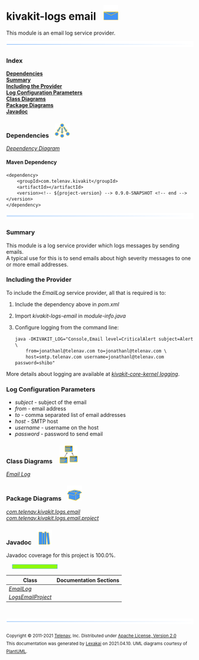 # kivakit-logs email &nbsp;&nbsp;![](../../documentation/images/envelope-40.png)

This module is an email log service provider.

![](documentation/images/horizontal-line.png)

### Index

[**Dependencies**](#dependencies)  
[**Summary**](#summary)  
[**Including the Provider**](#including-the-provider)  
[**Log Configuration Parameters**](#log-configuration-parameters)  
[**Class Diagrams**](#class-diagrams)  
[**Package Diagrams**](#package-diagrams)  
[**Javadoc**](#javadoc)

### Dependencies <a name="dependencies"></a> &nbsp;&nbsp; ![](documentation/images/dependencies-40.png)

[*Dependency Diagram*](documentation/diagrams/dependencies.svg)

#### Maven Dependency

    <dependency>
        <groupId>com.telenav.kivakit</groupId>
        <artifactId></artifactId>
        <version><!-- ${project-version} --> 0.9.0-SNAPSHOT <!-- end --></version>
    </dependency>
![](documentation/images/horizontal-line.png)

[//]: # (start-user-text)

### Summary <a name = "summary"></a>

This module is a log service provider which logs messages by sending emails.  
A typical use for this is to send emails about high severity messages to one  
or more email addresses.

### Including the Provider <a name = "including-the-provider"></a>

To include the *EmailLog* service provider, all that is required is to:

1. Include the dependency above in *pom.xml*
2. Import *kivakit-logs-email* in *module-info.java*
3. Configure logging from the command line:

       java -DKIVAKIT_LOG="Console,Email level=CriticalAlert subject=Alert \
           from=jonathanl@telenav.com to=jonathanl@telenav.com \
           host=smtp.telenav.com username=jonathanl@telenav.com password=shibo"

More details about logging are available at [*kivakit-core-kernel logging*](../../kivakit-core/kernel/documentation/logging.md).

### Log Configuration Parameters <a name = "log-configuration-parameters"></a>

* *subject* - subject of the email
* *from* - email address
* *to* - comma separated list of email addresses
* *host* - SMTP host
* *username* - username on the host
* *password* - password to send email

[//]: # (end-user-text)

### Class Diagrams <a name="class-diagrams"></a> &nbsp; &nbsp; ![](documentation/images/diagram-48.png)

[*Email Log*](documentation/diagrams/diagram-logs-email.svg)  

### Package Diagrams <a name="package-diagrams"></a> &nbsp;&nbsp; ![](documentation/images/box-40.png)

[*com.telenav.kivakit.logs.email*](documentation/diagrams/com.telenav.kivakit.logs.email.svg)  
[*com.telenav.kivakit.logs.email.project*](documentation/diagrams/com.telenav.kivakit.logs.email.project.svg)  

### Javadoc <a name="javadoc"></a> &nbsp;&nbsp; ![](documentation/images/books-40.png)

Javadoc coverage for this project is 100.0%.  
  
&nbsp; &nbsp;  ![](documentation/images/meter-100-12.png)



| Class | Documentation Sections |
|---|---|
| [*EmailLog*](https://telenav.github.io/kivakit/javadoc/kivakit.logs.email/com/telenav/kivakit/logs/email/EmailLog.html) |  |  
| [*LogsEmailProject*](https://telenav.github.io/kivakit/javadoc/kivakit.logs.email/com/telenav/kivakit/logs/email/project/LogsEmailProject.html) |  |  

[//]: # (start-user-text)



[//]: # (end-user-text)

<br/>

![](documentation/images/horizontal-line.png)

<sub>Copyright &#169; 2011-2021 [Telenav](http://telenav.com), Inc. Distributed under [Apache License, Version 2.0](LICENSE)</sub>  
<sub>This documentation was generated by [Lexakai](https://github.com/Telenav/lexakai) on 2021.04.10. UML diagrams courtesy
of [PlantUML](http://plantuml.com).</sub>

